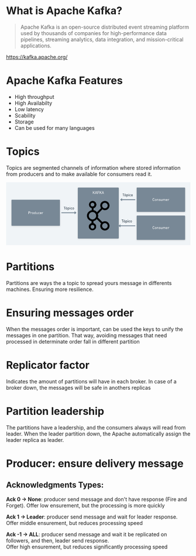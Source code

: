 # What is Apache Kafka?
> Apache Kafka is an open-source distributed event streaming platform used by thousands of companies for high-performance data pipelines, streaming analytics, data integration, and mission-critical applications.

https://kafka.apache.org/

# Apache Kafka Features
- High throughput
- High Availabilty
- Low latency
- Scability
- Storage
- Can be used for many languages

# Topics
Topics are segmented channels of information where stored information from producers and to make available for consumers read it.

![](./images/topics.png)

# Partitions
Partitions are ways the a topic to spread yours message in differents machines. Ensuring more resilience.


# Ensuring messages order
When the messages order is important, can be used the keys to unify the messages in one partition. That way, avoiding messages that need processed in determinate order fall in different partition

# Replicator factor
Indicates the amount of partitions will have in each broker. In case of a broker down, the messages will be safe in anothers replicas

# Partition leadership
The partitions have a leadership, and the consumers always will read from leader. When the leader partition down, the Apache automatically assign the leader replica as leader.

# Producer: ensure delivery message

## Acknowledgments Types:
**Ack 0 -> None**: producer send message and don't have response (Fire and Forget). 
Offer low ensurement, but the processing is more quickly


**Ack 1 -> Leader**: producer send message and wait for leader response.  
Offer middle ensurement, but reduces processing speed

**Ack -1 -> ALL**: producer send message and wait it be replicated on followers, and then, leader send response.  
Offer high ensurement, but reduces significantly processing speed

